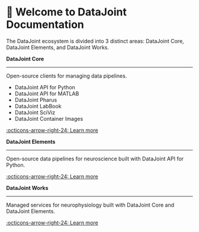 # :wave: Welcome to DataJoint Documentation

The DataJoint ecosystem is divided into 3 distinct areas: DataJoint Core, DataJoint
Elements, and DataJoint Works.

**DataJoint Core**

---

Open-source clients for managing data pipelines.

+ DataJoint API for Python
+ DataJoint API for MATLAB
+ DataJoint Pharus
+ DataJoint LabBook
+ DataJoint SciViz
+ DataJoint Container Images

[:octicons-arrow-right-24: Learn more](./core/)

**DataJoint Elements**

---

Open-source data pipelines for neuroscience built with DataJoint API for Python.

[:octicons-arrow-right-24: Learn more](./elements/)

**DataJoint Works**

---

Managed services for neurophysiology built with DataJoint Core and DataJoint Elements.

[:octicons-arrow-right-24: Learn more](./works/)
